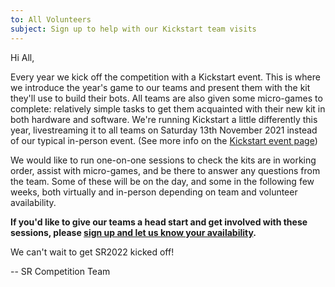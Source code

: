```yaml
---
to: All Volunteers
subject: Sign up to help with our Kickstart team visits
---
```


Hi All,

Every year we kick off the competition with a Kickstart event. This is where we introduce the year's game to our teams and present them with the kit they'll use to build their bots. All teams are also given some micro-games to complete: relatively simple tasks to get them acquainted with their new kit in both hardware and software.
We're running Kickstart a little differently this year, livestreaming it to all teams on Saturday 13th November 2021 instead of our typical in-person event. (See more info on the [Kickstart event page](https://studentrobotics.org/events/sr2022/kickstart/))

We would like to run one-on-one sessions to check the kits are in working order, assist with micro-games, and be there to answer any questions from the team. Some of these will be on the day, and some in the following few weeks, both virtually and in-person depending on team and volunteer availability.

**If you'd like to give our teams a head start and get involved with these sessions, please [sign up and let us know your availability](https://forms.gle/2ZUg8YL6Wv1yR5wj6).**

We can't wait to get SR2022 kicked off!

-- SR Competition Team
